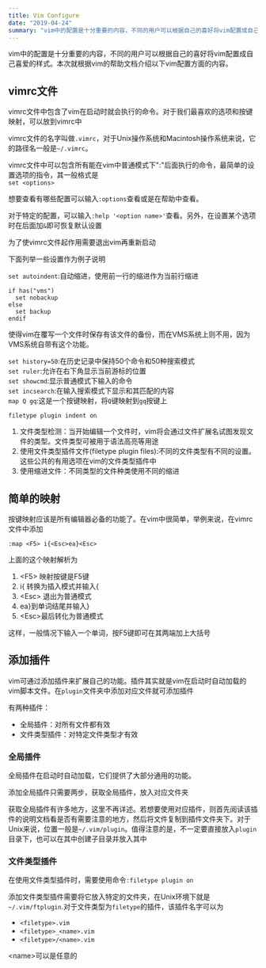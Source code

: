 ```yaml
---
title: Vim Configure
date: "2019-04-24"
summary: "vim中的配置是十分重要的内容，不同的用户可以根据自己的喜好将vim配置成自己喜爱的样式。本次就根据vim的帮助文档介绍以下vim配置方面的内容" 
---
```

vim中的配置是十分重要的内容，不同的用户可以根据自己的喜好将vim配置成自己喜爱的样式。本次就根据vim的帮助文档介绍以下vim配置方面的内容。  

## vimrc文件  
vimrc文件中包含了vim在启动时就会执行的命令。对于我们最喜欢的选项和按键映射，可以放到vimrc中  

vimrc文件的名字叫做`.vimrc`，对于Unix操作系统和Macintosh操作系统来说，它的路径名一般是`~/.vimrc`。  

vimrc文件中可以包含所有能在vim中普通模式下":"后面执行的命令，最简单的设置选项的指令，其一般格式是  
`set <options>`

想要查看有哪些配置可以输入`:options`查看或是在帮助中查看。  

对于特定的配置，可以输入`:help '<option name>'`查看。另外，在设置某个选项时在后面加`&`即可恢复默认设置  

为了使vimrc文件起作用需要退出vim再重新启动  

下面列举一些设置作为例子说明  

`set autoindent`:自动缩进，使用前一行的缩进作为当前行缩进  

```
if has("vms")
  set nobackup
else
  set backup
endif
```
使得vim在覆写一个文件时保存有该文件的备份，而在VMS系统上则不用，因为VMS系统自带有这个功能。  

`set history=50`:在历史记录中保持50个命令和50种搜索模式  
`set ruler`:允许在右下角显示当前游标的位置  
`set showcmd`:显示普通模式下输入的命令  
`set incsearch`:在输入搜索模式下显示和其匹配的内容  
`map Q gq`:这是一个按键映射，将`Q`键映射到`gq`按键上  

```
filetype plugin indent on
```
1. 文件类型检测：当开始编辑一个文件时，vim将会通过文件扩展名试图发现文件的类型。文件类型可被用于语法高亮等用途  
2. 使用文件类型插件文件(filetype plugin files):不同的文件类型有不同的设置。这些公共的有用选项在vim的文件类型插件中  
3. 使用缩进文件：不同类型的文件种类使用不同的缩进  

## 简单的映射
按键映射应该是所有编辑器必备的功能了。在vim中很简单，举例来说，在vimrc文件中添加  
```
:map <F5> i{<Esc>ea}<Esc>
```
上面的这个映射解析为  
1. \<F5\> 映射按键是F5键  
2. i{ 转换为插入模式并输入{  
3. \<Esc\> 退出为普通模式  
4. ea}到单词结尾并输入}  
5. \<Esc\>最后转化为普通模式  

这样，一般情况下输入一个单词，按F5键即可在其两端加上大括号  

## 添加插件
vim可通过添加插件来扩展自己的功能。插件其实就是vim在启动时自动加载的vim脚本文件。在`plugin`文件夹中添加对应文件就可添加插件  

有两种插件：  
* 全局插件：对所有文件都有效  
* 文件类型插件：对特定文件类型才有效  

### 全局插件  
全局插件在启动时自动加载，它们提供了大部分通用的功能。  

添加全局插件只需要两步，获取全局插件，放入对应文件夹  

获取全局插件有许多地方，这里不再详述。若想要使用对应插件，则首先阅读该插件的说明文档看是否有需要注意的地方，然后将文件复制到插件文件夹下。对于Unix来说，位置一般是`~/.vim/plugin`。值得注意的是，不一定要直接放入`plugin`目录下，也可以在其中创建子目录并放入其中  

### 文件类型插件
在使用文件类型插件时，需要使用命令`:filetype plugin on`  

添加文件类型插件需要将它放入特定的文件夹，在Unix环境下就是`~/.vim/ftplugin`.对于文件类型为`filetype`的插件，该插件名字可以为  
* `<filetype>.vim`  
* `<filetype>_<name>.vim`  
* `<filetype>/<name>.vim`  

\<name\>可以是任意的  
